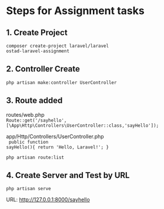 # Steps for Assignment tasks

## 1. Create Project
<code>composer create-project laravel/laravel ostad-laravel-assignment</code>

## 2. Controller Create
<code>php artisan make:controller UserController</code>

## 3. Route added
routes/web.php<br/><code>Route::get('/sayhello',[\App\Http\Controllers\UserController::class,'sayHello']);</code>

app/Http/Controllers/UserController.php<br/><code>
public function sayHello(){
        return 'Hello, Laravel!';
    }</code>

<code>php artisan route:list</code>

## 4. Create Server and Test by URL
<code>php artisan serve</code>

URL: http://127.0.0.1:8000/sayhello
